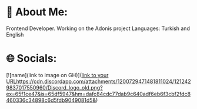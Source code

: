 # 🙋 About Me:

Frontend Developer.
Working on the Adonis project
Languages: Turkish and English

# 🌐 Socials:

[![name](link to image on GH)]([link to your URL](https://cdn.discordapp.com/attachments/1200729471481811024/1212429837017550960/Discord_logo_old.png?ex=65f1ce47&is=65df5947&hm=dafc84cdc77dab9c640adf6eb6f3cbf2fdc8460336c34898c6d5fdb9049081d5&)https://cdn.discordapp.com/attachments/1200729471481811024/1212429837017550960/Discord_logo_old.png?ex=65f1ce47&is=65df5947&hm=dafc84cdc77dab9c640adf6eb6f3cbf2fdc8460336c34898c6d5fdb9049081d5&)
